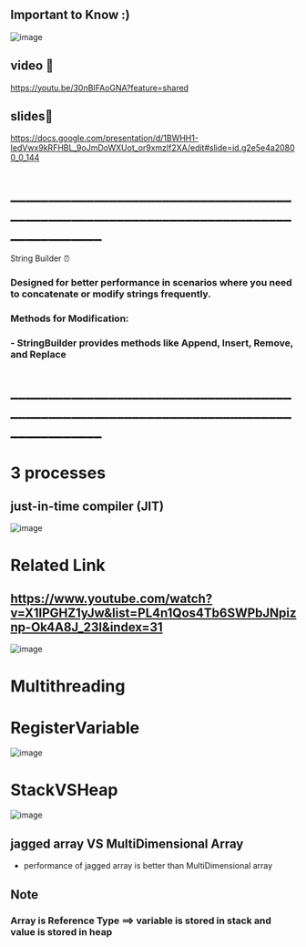 
## Important to Know :)
 ![image](https://github.com/user-attachments/assets/ba7c1204-233b-40b2-a08c-e4f611bd65b4)
## video 🥇
https://youtu.be/30nBIFAoGNA?feature=shared
## slides🥈
https://docs.google.com/presentation/d/1BWHH1-IedVwx9kRFHBL_9oJmDoWXUot_or9xmzlf2XA/edit#slide=id.g2e5e4a20800_0_144

# ______________________________________________________________________________________

String Builder ⏰
### Designed for better performance in scenarios where you need to concatenate or modify strings frequently.
### Methods for Modification:
###  -  StringBuilder provides methods like Append, Insert, Remove, and Replace

# ______________________________________________________________________________________

# 3 processes
## just-in-time compiler (JIT)

![image](https://github.com/Ayamohamed0101/Public-Notes-/assets/152428721/9f4127cc-74e2-4368-926c-39f446168ffb)

# Related Link 
## https://www.youtube.com/watch?v=X1IPGHZ1yJw&list=PL4n1Qos4Tb6SWPbJNpiznp-Ok4A8J_23l&index=31
![image](https://github.com/Ayamohamed0101/Public-Notes-/assets/152428721/ef2c0a1f-acf2-421e-b6bd-3533ac548eb1)


#  Multithreading
# RegisterVariable
![image](https://github.com/Ayamohamed0101/Public-Notes-/assets/152428721/536dd909-9e68-4a7d-8011-3aa9d0a56517)

# StackVSHeap
![image](https://github.com/Ayamohamed0101/Public-Notes-/assets/152428721/71ee2deb-ebce-4502-98a7-1effe72bf27f)

## jagged array VS MultiDimensional Array
- performance of jagged array is better than MultiDimensional array
## Note
### Array  is Reference Type ==> variable is stored in stack and value is stored in heap

